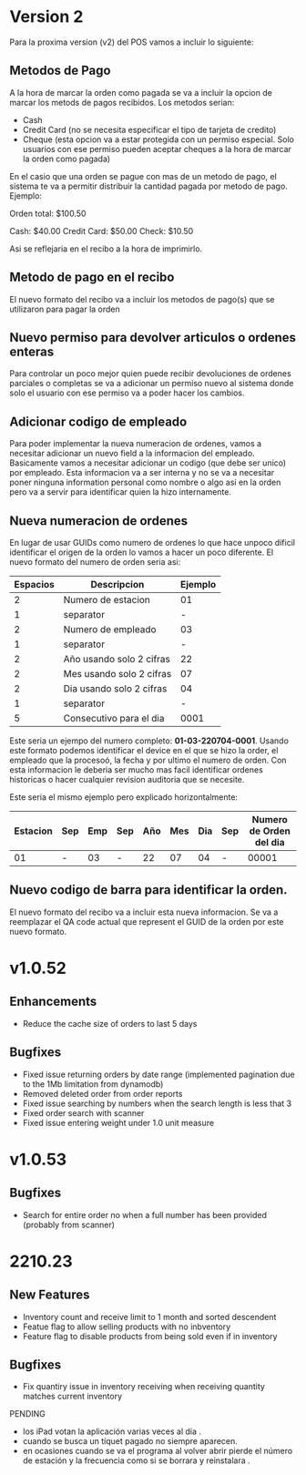 # Version 2

Para la proxima version (v2) del POS vamos a incluir lo siguiente:

## Metodos de Pago

A la hora de marcar la orden como pagada se va a incluir la opcion de marcar los metods de pagos recibidos. Los metodos serian:

- Cash
- Credit Card (no se necesita especificar el tipo de tarjeta de credito)
- Cheque (esta opcion va a estar protegida con un permiso especial. Solo usuarios con ese permiso pueden aceptar cheques a la hora de marcar la orden como pagada)

En el casio que una orden se pague con mas de un metodo de pago, el sistema te va a permitir distribuir la cantidad pagada por metodo de pago. Ejemplo:

Orden total: $100.50

Cash: $40.00
Credit Card: $50.00
Check: $10.50

Asi se reflejaria en el recibo a la hora de imprimirlo.

## Metodo de pago en el recibo

El nuevo formato del recibo va a incluir los metodos de pago(s) que se utilizaron para pagar la orden

## Nuevo permiso para devolver articulos o ordenes enteras

Para controlar un poco mejor quien puede recibir devoluciones de ordenes parciales o completas se va a adicionar un permiso nuevo al sistema donde solo el usuario con ese permiso va a poder hacer los cambios.

## Adicionar codigo de empleado

Para poder implementar la nueva numeracion de ordenes, vamos a necesitar adicionar un nuevo field a la informacion del empleado. Basicamente vamos a necesitar adicionar un codigo (que debe ser unico) por empleado. Esta informacion va a ser interna y no se va a necesitar poner ninguna information personal como nombre o algo asi en la orden pero va a servir para identificar quien la hizo internamente.

## Nueva numeracion de ordenes

En lugar de usar GUIDs como numero de ordenes lo que hace unpoco dificil identificar el origen de la orden lo vamos a hacer un poco diferente. El nuevo formato del numero de orden seria asi:

| Espacios  | Descripcion                       | Ejemplo      |
|-----------|-----------------------------------|--------------|
| 2         |  Numero de estacion               |  01          |
| 1         |  separator                        |  -           |
| 2         |  Numero de empleado               |  03          |
| 1         |  separator                        |  -           |
| 2         |  Año usando solo 2 cifras         |  22          |
| 2         |  Mes usando solo 2 cifras         |  07          |
| 2         |  Dia usando solo 2 cifras         |  04          |
| 1         |  separator                        |  -           |
| 5         |  Consecutivo para el dia          |  0001        |

Este seria un ejempo del numero completo:  **01-03-220704-0001**. Usando este formato podemos identificar el device en el que se hizo la order, el empleado que la procesoó, la fecha y   por ultimo el numero de orden. Con esta informacion le deberia ser mucho mas facil identificar ordenes historicas o hacer cualquier revision auditoria que se necesite.

Este seria el mismo ejemplo pero explicado horizontalmente:

| Estacion  | Sep | Emp | Sep | Año | Mes | Dia | Sep | Numero de Orden del dia |
|-----------|-----|-----|-----|-----|-----|-----|-----|-------------------------|
| 01        |  -  | 03  |  -  |  22 |  07 |  04 |  -  | 00001                   |


## Nuevo codigo de barra para identificar la orden.

El nuevo formato del recibo va a incluir esta nueva informacion. Se va a reemplazar el QA code actual que represent el GUID de la orden por este nuevo formato.



# v1.0.52

## Enhancements

- Reduce the cache size of orders to last 5 days

## Bugfixes

- Fixed issue returning orders by date range (implemented pagination due to the 1Mb limitation from dynamodb)
- Removed deleted order from order reports
- Fixed issue searching by numbers when the search length is less that 3
- Fixed order search with scanner
- Fixed issue entering weight under 1.0 unit measure

# v1.0.53

## Bugfixes

- Search for entire order no when a full number has been provided (probably from scanner)


# 2210.23

## New Features

- Inventory count and receive limit to 1 month and sorted descendent
- Featue flag to allow selling products with no inbventory
- Feature flag to disable products from being sold even if in inventory

## Bugfixes

- Fix quantiry issue in inventory receiving when receiving quantity matches current inventory


PENDING


- los iPad votan la aplicación varias veces al día .
- cuando se busca un tíquet pagado no siempre aparecen.
- en ocasiones cuando se va el programa al volver abrir pierde el número de estación y la frecuencia como si se borrara y reinstalara .

